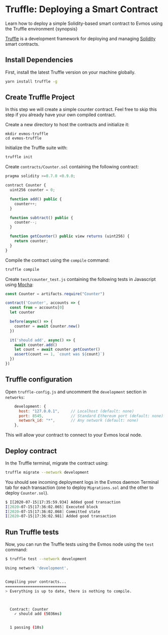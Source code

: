 <!--
order: 3
-->

# Truffle: Deploying a Smart Contract

Learn how to deploy a simple Solidity-based smart contract to Evmos using the Truffle environment {synopsis}

[Truffle](https://www.trufflesuite.com/truffle) is a development framework
for deploying and managing [Solidity](https://github.com/ethereum/solidity) smart contracts.

## Install Dependencies

First, install the latest Truffle version on your machine globally.

```bash
yarn install truffle -g
```

## Create Truffle Project

In this step we will create a simple counter contract.
Feel free to skip this step if you already have your own compiled contract.

Create a new directory to host the contracts and initialize it:

```console
mkdir evmos-truffle
cd evmos-truffle
```

Initialize the Truffle suite with:

```bash
truffle init
```

Create `contracts/Counter.sol` containing the following contract:

```javascript
pragma solidity >=0.7.0 <0.9.0;

contract Counter {
  uint256 counter = 0;

  function add() public {
    counter++;
  }

  function subtract() public {
    counter--;
  }

  function getCounter() public view returns (uint256) {
    return counter;
  }
}
```

Compile the contract using the `compile` command:

```bash
truffle compile
```

Create `test/counter_test.js` containing the following tests in Javascript using [Mocha](https://mochajs.org/):

```javascript
const Counter = artifacts.require("Counter")

contract('Counter', accounts => {
  const from = accounts[0]
  let counter

  before(async() => {
    counter = await Counter.new()
  })

  it('should add', async() => {
    await counter.add()
    let count = await counter.getCounter()
    assert(count == 1, `count was ${count}`)
  })
})
```

## Truffle configuration

Open `truffle-config.js` and uncomment the `development` section in `networks`:

```javascript
    development: {
      host: "127.0.0.1",     // Localhost (default: none)
      port: 8545,            // Standard Ethereum port (default: none)
      network_id: "*",       // Any network (default: none)
    },
```

This will allow your contract to connect to your Evmos local node.

## Deploy contract

In the Truffle terminal, migrate the contract using:

```bash
truffle migrate --network development
```

You should see incoming deployment logs in the Evmos daemon Terminal tab for each transaction
(one to deploy `Migrations.sol` and the other to deploy `Counter.sol`).

```bash
$ I[2020-07-15|17:35:59.934] Added good transaction                       module=mempool tx=22245B935689918D332F58E82690F02073F0453D54D5944B6D64AAF1F21974E2 res="&{CheckTx:log:\"[]\" gas_wanted:6721975 }" height=3 total=1
I[2020-07-15|17:36:02.065] Executed block                               module=state height=4 validTxs=1 invalidTxs=0
I[2020-07-15|17:36:02.068] Committed state                              module=state height=4 txs=1 appHash=76BA85365F10A59FE24ADCA87544191C2D72B9FB5630466C5B71E878F9C0A111
I[2020-07-15|17:36:02.981] Added good transaction                       module=mempool tx=84516B4588CBB21E6D562A6A295F1F8876076A0CFF2EF1B0EC670AD8D8BB5425 res="&{CheckTx:log:\"[]\" gas_wanted:6721975 }" height=4 total=1
```

## Run Truffle tests

Now, you can run the Truffle tests using the Evmos node using the `test` command:

```bash
$ truffle test --network development

Using network 'development'.


Compiling your contracts...
===========================
> Everything is up to date, there is nothing to compile.



  Contract: Counter
    ✓ should add (5036ms)


  1 passing (10s)
```
